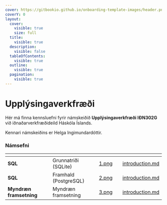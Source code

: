 ```yaml
---
cover: https://gitbookio.github.io/onboarding-template-images/header.png
coverY: 0
layout:
  cover:
    visible: true
    size: full
  title:
    visible: true
  description:
    visible: false
  tableOfContents:
    visible: true
  outline:
    visible: true
  pagination:
    visible: true
---
```


# Upplýsingaverkfræði

Hér má finna kennsluefni fyrir námskeiðið <strong>Upplýsingaverkfræði IÐN302G</strong> við
iðnaðarverkfræðideild Háskóla Íslands.

Kennari námskeiðins er Helga Ingimundardóttir.

### Námsefni

<table data-view="cards">
  <thead>
    <tr>
      <th></th>
      <th></th>
      <th data-hidden data-card-cover data-type="files"></th>
      <th data-hidden></th>
      <th data-hidden data-card-target data-type="content-ref"></th>
    </tr>
  </thead>
  <tbody>
      <tr>
        <td><strong>SQL</strong></td>
        <td>Grunnatriði (SQLite)</td>
        <td><a href=".gitbook/assets/1.png">1.png</a></td>
        <td></td>
        <td><a href="sql-basics/introduction.md">introduction.md</a></td>
      </tr>      
      <tr>
        <td><strong>SQL</strong></td>
        <td>Framhald (PostgreSQL)</td>
        <td><a href=".gitbook/assets/2.png">2.png</a></td>
        <td></td>
        <td><a href="sql-advanced/introduction.md">introduction.md</a></td>
      </tr>
      <tr>
        <td><strong>Myndræn framsetning</strong></td>
        <td>Myndræn framsetning</td>
        <td><a href=".gitbook/assets/3.png">3.png</a></td>
        <td></td>
        <td><a href="storytelling/introduction.md">introduction.md</a></td>
      </tr>
    </tbody>
</table>
